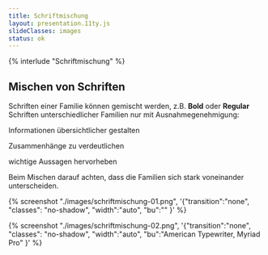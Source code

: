 ```yaml
---
title: Schriftmischung
layout: presentation.11ty.js
slideClasses: images
status: ok
---
```


{% interlude "Schriftmischung" %}

<section class="simple">
  <div>
    <h1>Mischen von Schriften</h1>
    <p>Schriften einer Familie können gemischt werden, z.B. <strong>Bold</strong> oder <strong>Regular</strong><br>Schriften unterschiedlicher Familien nur mit Ausnahmegenehmigung:</p>
    <div>
      <p class="list">Informationen übersichtlicher gestalten</p>
      <p class="list">Zusammenhänge zu verdeutlichen</p>
      <p class="list">wichtige Aussagen hervorheben</p>
    </div>
    <p>Beim Mischen darauf achten, dass die Familien sich stark voneinander unterscheiden.</p>
    </div>
</section>

{% screenshot "./images/schriftmischung-01.png", '{"transition":"none", "classes": "no-shadow", "width":"auto", "bu":"" }' %}

{% screenshot "./images/schriftmischung-02.png", '{"transition":"none", "classes": "no-shadow", "width":"auto", "bu":"American Typewriter, Myriad Pro" }' %}

